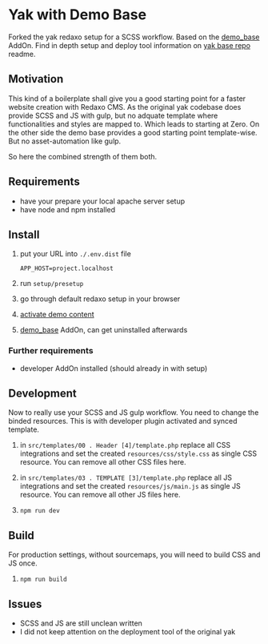 # Yak with Demo Base

Forked the yak redaxo setup for a SCSS workflow. Based on the [demo_base](https://github.com/FriendsOfREDAXO/demo_base) AddOn.
Find in depth setup and deploy tool information on [yak base repo](https://github.com/yakamara/yak) readme.

## Motivation

This kind of a boilerplate shall give you a good starting point for a faster website creation with Redaxo CMS. As the original yak codebase does provide SCSS and JS with gulp, but no adquate template where functionalities and styles are mapped to. Which leads to starting at Zero. On the other side the demo base provides a good starting point template-wise. But no asset-automation like gulp.

So here the combined strength of them both.

## Requirements

* have your prepare your local apache server setup
* have node and npm installed

## Install

1. put your URL into `./.env.dist` file
   
   ```APP_HOST=project.localhost```
   
1. run `setup/presetup`

1. go through default redaxo setup in your browser

1. [activate demo content](https://github.com/FriendsOfREDAXO/demo_base#installation)

1. [demo_base](https://github.com/FriendsOfREDAXO/demo_base) AddOn, can get uninstalled afterwards

### Further requirements

* developer AddOn installed (should already in with setup)

## Development

Now to really use your SCSS and JS gulp workflow. You need to change the binded resources. This is with developer plugin activated and synced template.

1. in `src/templates/00 . Header [4]/template.php` replace all CSS integrations and set the created `resources/css/style.css` as single CSS resource. You can remove all other CSS files here.

1.  in `src/templates/03 . TEMPLATE [3]/template.php` replace all JS integrations and set the created `resources/js/main.js` as single JS resource. You can remove all other JS files here.
 
1. `npm run dev`

## Build

For production settings, without sourcemaps, you will need to build CSS and JS once.

1. `npm run build`

## Issues

* SCSS and JS are still unclean written
* I did not keep attention on the deployment tool of the original yak
